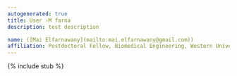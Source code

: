 ```yaml
---
autogenerated: true
title: User ›M farna
description: test description

name: ([Mai Elfarnawany](mailto:mai.elfarnawany@gmail.com))
affiliation: Postdoctoral Fellow, Biomedical Engineering, Western University, Canada
---
```

{% include stub %}

